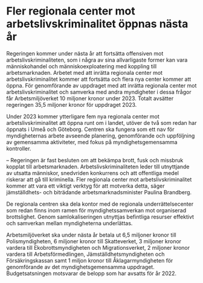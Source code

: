 # Fler regionala center mot arbetslivskriminalitet öppnas nästa år

Regeringen kommer under nästa år att fortsätta offensiven mot arbetslivskriminaliteten, som i några av sina allvarligaste former kan vara människohandel och människoexploatering med koppling till arbetsmarknaden. Arbetet med att inrätta regionala center mot arbetslivskriminalitet kommer att fortsätta och flera nya center kommer att öppna. För genomförande av uppdraget med att inrätta regionala center mot arbetslivskriminalitet och samverka med andra myndigheter i dessa frågor får Arbetsmiljöverket 10 miljoner kronor under 2023. Totalt avsätter regeringen 35,5 miljoner kronor för uppdraget 2023.

Under 2023 kommer ytterligare fem nya regionala center mot arbetslivskriminalitet att öppna runt om i landet, utöver de två som redan har öppnats i Umeå och Göteborg. Centren ska fungera som ett nav för myndigheternas arbete avseende planering, genomförande och uppföljning av gemensamma aktiviteter, med fokus på myndighetsgemensamma kontroller.

– Regeringen är fast besluten om att bekämpa brott, fusk och missbruk kopplat till arbetsmarknaden. Arbetslivskriminaliteten leder till utnyttjande av utsatta människor, snedvriden konkurrens och att offentliga medel riskerar att gå till kriminella. Fler regionala center mot arbetslivskriminalitet kommer att vara ett viktigt verktyg för att motverka detta, säger jämställdhets- och biträdande arbetsmarknadsminister Paulina Brandberg.

De regionala centren ska dela kontor med de regionala underrättelsecenter som redan finns inom ramen för myndighetssamverkan mot organiserad brottslighet. Genom samlokaliseringen utnyttjas befintliga resurser effektivt och samverkan mellan myndigheterna underlättas.

Arbetsmiljöverket ska under nästa år betala ut 6,5 miljoner kronor till Polismyndigheten, 6 miljoner kronor till Skatteverket, 3 miljoner kronor vardera till Ekobrottsmyndigheten och Migrationsverket, 2 miljoner kronor vardera till Arbetsförmedlingen, Jämställdhetsmyndigheten och Försäkringskassan samt 1 miljon kronor till Åklagarmyndigheten för genomförande av det myndighetsgemensamma uppdraget. Budgetsatsningen motsvarar de belopp som har avsatts för år 2022.
